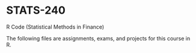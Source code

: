 # STATS-240
R Code (Statistical Methods in Finance)

The following files are assignments, exams, and projects for this course in R. 
